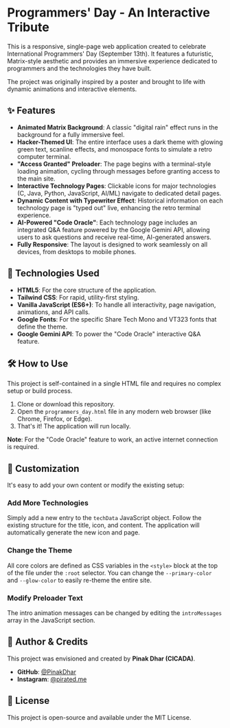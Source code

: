 # Programmers' Day - An Interactive Tribute

This is a responsive, single-page web application created to celebrate International Programmers' Day (September 13th). It features a futuristic, Matrix-style aesthetic and provides an immersive experience dedicated to programmers and the technologies they have built.

The project was originally inspired by a poster and brought to life with dynamic animations and interactive elements.

## ✨ Features

- **Animated Matrix Background**: A classic "digital rain" effect runs in the background for a fully immersive feel.
- **Hacker-Themed UI**: The entire interface uses a dark theme with glowing green text, scanline effects, and monospace fonts to simulate a retro computer terminal.
- **"Access Granted" Preloader**: The page begins with a terminal-style loading animation, cycling through messages before granting access to the main site.
- **Interactive Technology Pages**: Clickable icons for major technologies (C, Java, Python, JavaScript, AI/ML) navigate to dedicated detail pages.
- **Dynamic Content with Typewriter Effect**: Historical information on each technology page is "typed out" live, enhancing the retro terminal experience.
- **AI-Powered "Code Oracle"**: Each technology page includes an integrated Q&A feature powered by the Google Gemini API, allowing users to ask questions and receive real-time, AI-generated answers.
- **Fully Responsive**: The layout is designed to work seamlessly on all devices, from desktops to mobile phones.

## 🚀 Technologies Used

- **HTML5**: For the core structure of the application.
- **Tailwind CSS**: For rapid, utility-first styling.
- **Vanilla JavaScript (ES6+)**: To handle all interactivity, page navigation, animations, and API calls.
- **Google Fonts**: For the specific Share Tech Mono and VT323 fonts that define the theme.
- **Google Gemini API**: To power the "Code Oracle" interactive Q&A feature.

## 🛠️ How to Use

This project is self-contained in a single HTML file and requires no complex setup or build process.

1. Clone or download this repository.
2. Open the `programmers_day.html` file in any modern web browser (like Chrome, Firefox, or Edge).
3. That's it! The application will run locally.

**Note**: For the "Code Oracle" feature to work, an active internet connection is required.

## 🎨 Customization

It's easy to add your own content or modify the existing setup:

### Add More Technologies
Simply add a new entry to the `techData` JavaScript object. Follow the existing structure for the title, icon, and content. The application will automatically generate the new icon and page.

### Change the Theme
All core colors are defined as CSS variables in the `<style>` block at the top of the file under the `:root` selector. You can change the `--primary-color` and `--glow-color` to easily re-theme the entire site.

### Modify Preloader Text
The intro animation messages can be changed by editing the `introMessages` array in the JavaScript section.

## 👤 Author & Credits

This project was envisioned and created by **Pinak Dhar (CICADA)**.

- **GitHub**: [@PinakDhar](https://github.com/PinakDhar)
- **Instagram**: [@pirated.me](https://instagram.com/pirated.me)

## 📄 License

This project is open-source and available under the MIT License.
